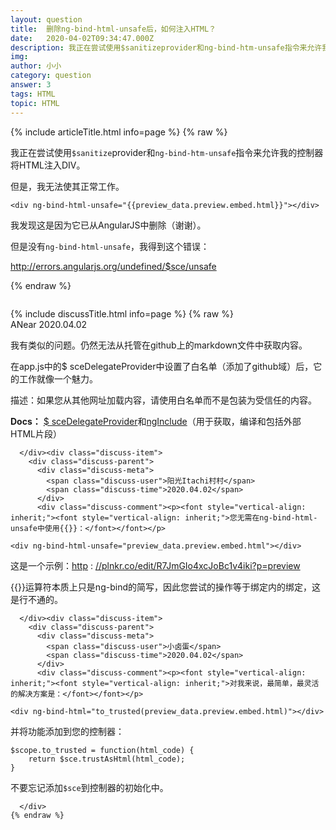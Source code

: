```yaml
---
layout: question
title:  删除ng-bind-html-unsafe后，如何注入HTML？
date:   2020-04-02T09:34:47.000Z
description: 我正在尝试使用$sanitizeprovider和ng-bind-htm-unsafe指令来允许我的控制器将HTML注入DIV。但是，我无法使其正常工...
img: 
author: 小小
category: question
answer: 3
tags: HTML
topic: HTML
---
```

<div class="article-root">
  <div class="article">
    {% include articleTitle.html info=page %}
    {% raw %}
    <div class="article-content"><p><font style="vertical-align: inherit;"><font style="vertical-align: inherit;">我正在尝试使用</font></font><code>$sanitize</code><font style="vertical-align: inherit;"><font style="vertical-align: inherit;">provider和</font></font><code>ng-bind-htm-unsafe</code><font style="vertical-align: inherit;"><font style="vertical-align: inherit;">指令来允许我的控制器将HTML注入DIV。</font></font></p>

<p><font style="vertical-align: inherit;"><font style="vertical-align: inherit;">但是，我无法使其正常工作。</font></font></p>

<pre><code>&lt;div ng-bind-html-unsafe="{{preview_data.preview.embed.html}}"&gt;&lt;/div&gt;
</code></pre>

<p><font style="vertical-align: inherit;"><font style="vertical-align: inherit;">我发现这是因为它已从AngularJS中删除（谢谢）。</font></font></p>

<p><font style="vertical-align: inherit;"><font style="vertical-align: inherit;">但是没有</font></font><code>ng-bind-html-unsafe</code><font style="vertical-align: inherit;"><font style="vertical-align: inherit;">，我得到这个错误：</font></font><br></p>

<p><a href="http://errors.angularjs.org/undefined/$sce/unsafe" rel="noreferrer"><font style="vertical-align: inherit;"><font style="vertical-align: inherit;">http://errors.angularjs.org/undefined/$sce/unsafe</font></font></a></p></div>
    {% endraw %}
  </div>
  <p style="height: 0;width:0;overflow: hidden;"> 第3882篇《删除ng-bind-html-unsafe后，如何注入HTML？》来自Winter(https://github.com/aiyld/aiyld.github.io)的站点</p>
  <div class="discuss-wrapper">
    {% include discussTitle.html info=page %}
    {% raw %}
    <div class="discuss-item">
        <div class="discuss-parent">
          <div class="discuss-meta">
            <span class="discuss-user">ANear</span>
            <span class="discuss-time">2020.04.02</span>
          </div>
          <div class="discuss-comment"><p><font style="vertical-align: inherit;"><font style="vertical-align: inherit;">我有类似的问题。</font><font style="vertical-align: inherit;">仍然无法从托管在github上的markdown文件中获取内容。</font></font></p>

<p><font style="vertical-align: inherit;"><font style="vertical-align: inherit;">在app.js中的$ sceDelegateProvider中设置了白名单（添加了github域）后，它的工作就像一个魅力。</font></font></p>

<p><font style="vertical-align: inherit;"><font style="vertical-align: inherit;">描述：如果您从其他网址加载内容，请使用白名单而不是包装为受信任的内容。</font></font></p>

<p><strong><font style="vertical-align: inherit;"><font style="vertical-align: inherit;">Docs：</font></font></strong> <a href="http://docs.angularjs.org/api/ng.%24sceDelegateProvider" rel="nofollow"><font style="vertical-align: inherit;"><font style="vertical-align: inherit;">$ sceDelegateProvider</font></font></a><font style="vertical-align: inherit;"><font style="vertical-align: inherit;">和</font></font><a href="http://docs.angularjs.org/api/ng.directive%3angInclude" rel="nofollow"><font style="vertical-align: inherit;"><font style="vertical-align: inherit;">ngInclude</font></font></a><font style="vertical-align: inherit;"><font style="vertical-align: inherit;">（用于获取，编译和包括外部HTML片段）</font></font></p></div>
        </div>
        
      </div><div class="discuss-item">
        <div class="discuss-parent">
          <div class="discuss-meta">
            <span class="discuss-user">阳光Itachi村村</span>
            <span class="discuss-time">2020.04.02</span>
          </div>
          <div class="discuss-comment"><p><font style="vertical-align: inherit;"><font style="vertical-align: inherit;">您无需在ng-bind-html-unsafe中使用{{}}：</font></font></p>

<pre><code>&lt;div ng-bind-html-unsafe="preview_data.preview.embed.html"&gt;&lt;/div&gt;
</code></pre>

<p><font style="vertical-align: inherit;"><font style="vertical-align: inherit;">这是一个示例：</font><a href="http://plnkr.co/edit/R7JmGIo4xcJoBc1v4iki?p=preview" rel="noreferrer"><font style="vertical-align: inherit;">http</font></a><font style="vertical-align: inherit;"> : </font></font><a href="http://plnkr.co/edit/R7JmGIo4xcJoBc1v4iki?p=preview" rel="noreferrer"><font style="vertical-align: inherit;"><font style="vertical-align: inherit;">//plnkr.co/edit/R7JmGIo4xcJoBc1v4iki?p=preview</font></font></a></p>

<p><font style="vertical-align: inherit;"><font style="vertical-align: inherit;">{{}}运算符本质上只是ng-bind的简写，因此您尝试的操作等于绑定内的绑定，这是行不通的。</font></font></p></div>
        </div>
        
      </div><div class="discuss-item">
        <div class="discuss-parent">
          <div class="discuss-meta">
            <span class="discuss-user">小卤蛋</span>
            <span class="discuss-time">2020.04.02</span>
          </div>
          <div class="discuss-comment"><p><font style="vertical-align: inherit;"><font style="vertical-align: inherit;">对我来说，最简单，最灵活的解决方案是：</font></font></p>

<pre><code>&lt;div ng-bind-html="to_trusted(preview_data.preview.embed.html)"&gt;&lt;/div&gt;
</code></pre>

<p><font style="vertical-align: inherit;"><font style="vertical-align: inherit;">并将功能添加到您的控制器：</font></font></p>

<pre><code>$scope.to_trusted = function(html_code) {<font></font>
    return $sce.trustAsHtml(html_code);<font></font>
}<font></font>
</code></pre>

<p><font style="vertical-align: inherit;"><font style="vertical-align: inherit;">不要忘记添加</font></font><code>$sce</code><font style="vertical-align: inherit;"><font style="vertical-align: inherit;">到控制器的初始化中。</font></font></p></div>
        </div>
        
      </div>
    {% endraw %}
  </div>
<div>
